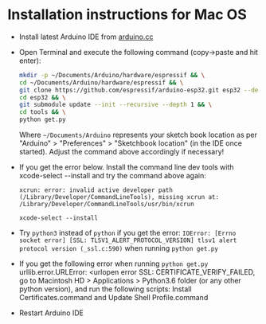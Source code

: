 Installation instructions for Mac OS
=====================================

- Install latest Arduino IDE from [arduino.cc](https://www.arduino.cc/en/Main/Software)
- Open Terminal and execute the following command (copy->paste and hit enter):

  ```bash
  mkdir -p ~/Documents/Arduino/hardware/espressif && \
  cd ~/Documents/Arduino/hardware/espressif && \
  git clone https://github.com/espressif/arduino-esp32.git esp32 --depth 1 && \
  cd esp32 && \
  git submodule update --init --recursive --depth 1 && \
  cd tools && \
  python get.py 
  ```
  Where `~/Documents/Arduino` represents your sketch book location as per "Arduino" > "Preferences" > "Sketchbook location" (in the IDE once started). Adjust the command above accordingly if necessary!
  
- If you get the error below. Install the command line dev tools with xcode-select --install and try the command above again:
  
  ```xcrun: error: invalid active developer path (/Library/Developer/CommandLineTools), missing xcrun at: /Library/Developer/CommandLineTools/usr/bin/xcrun```
  
  ```xcode-select --install```
  
- Try `python3` instead of `python` if you get the error: `IOError: [Errno socket error] [SSL: TLSV1_ALERT_PROTOCOL_VERSION] tlsv1 alert protocol version (_ssl.c:590)` when running `python get.py`

- If you get the following error when running `python get.py` urllib.error.URLError: <urlopen error SSL: CERTIFICATE_VERIFY_FAILED, go to Macintosh HD > Applications > Python3.6 folder (or any other python version), and run the following scripts: Install Certificates.command and Update Shell Profile.command

- Restart Arduino IDE


